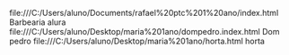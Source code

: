 file:///C:/Users/aluno/Documents/rafael%20ptc%201%20ano/index.html
Barbearia alura
file:///C:/Users/aluno/Desktop/maria%201ano/dompedro.index.html
Dom pedro
file:///C:/Users/aluno/Desktop/maria%201ano/horta.html
horta
